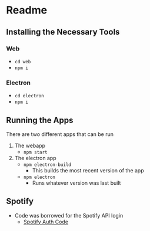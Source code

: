 # Readme

## Installing the Necessary Tools

### Web

- `cd web`
- `npm i`

### Electron

- `cd electron`
- `npm i`

## Running the Apps

There are two different apps that can be run

1. The webapp
   - `npm start`
2. The electron app
   - `npm electron-build`
     - This builds the most recent version of the app
   - `npm electron`
     - Runs whatever version was last built

## Spotify

- Code was borrowed for the Spotify API login
  - [Spotify Auth Code](https://developer.spotify.com/documentation/web-api/quick-start/)
